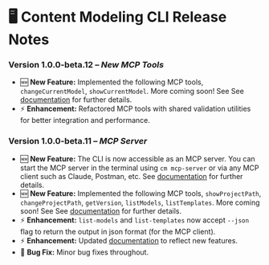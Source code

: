 # 🖥️ Content Modeling CLI Release Notes

### Version 1.0.0-beta.12 – *New MCP Tools*
- 🆕 **New Feature:** Implemented the following MCP tools, `changeCurrentModel`, `showCurrentModel`. More coming soon! See See [documentation](./tutorials/mcp-server-calude-setup/README.md) for further details.
- ⚡ **Enhancement:** Refactored MCP tools with shared validation utilities for better integration and performance.

### Version 1.0.0-beta.11 – *MCP Server*
- 🆕 **New Feature:** The CLI is now accessible as an MCP server.  You can start the MCP server in the terminal using `cm mcp-server` or via any MCP client such as Claude, Postman, etc.  See [documentation](./tutorials/mcp-server-calude-setup/README.md) for further details.
- 🆕 **New Feature:** Implemented the following MCP tools, `showProjectPath`, `changeProjectPath`, `getVersion`, `listModels`, `listTemplates`. More coming soon! See See [documentation](./tutorials/mcp-server-calude-setup/README.md) for further details.
- ⚡ **Enhancement:** `list-models` and `list-templates` now accept `--json` flag to return the output in json format (for the MCP client).
- ⚡ **Enhancement:** Updated [documentation](./README.md) to reflect new features.
- 🐞 **Bug Fix:** Minor bug fixes throughout.
